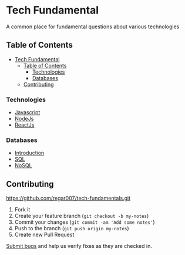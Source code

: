 # Tech Fundamental
A common place for fundamental questions about various technologies

## Table of Contents
- [Tech Fundamental](#tech-fundamental)
  - [Table of Contents](#table-of-contents)
    - [Technologies](#technologies)
    - [Databases](#databases)
  - [Contributing](#contributing)


### Technologies
- [Javascript](Technologies/Javascript/README.md)
- [NodeJs](Technologies/Node/README.md)
- [ReactJs](Technologies/React/README.md)

### Databases
- [Introduction](Databases/README.md)
- [SQL](Databases/SQL/README.md)
- [NoSQL](Databases/NoSQL/README.md)


## Contributing
https://github.com/regar007/tech-fundamentals.git

1. Fork it
2. Create your feature branch (`git checkout -b my-notes`)
3. Commit your changes (`git commit -am 'Add some notes'`)
4. Push to the branch (`git push origin my-notes`)
5. Create new Pull Request

[Submit bugs](https://github.com/regar007/tech-fundamentals.git/issues) and help us verify fixes as they are checked in.